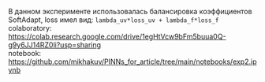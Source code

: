 В данном эксперименте использовалась балансировка коэффициентов SoftAdapt, loss имел вид: `lambda_uv*loss_uv + lambda_f*loss_f`  
colaboratory: <https://colab.research.google.com/drive/1egHtVcw9bFm5buua0Q-g9y6JJ14RZ0li?usp=sharing>  
notebook: <https://github.com/mikhakuv/PINNs_for_article/tree/main/notebooks/exp2.ipynb>
